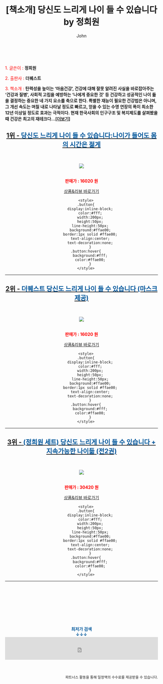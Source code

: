 ﻿---
layout: post
title:  "[책소개] 당신도 느리게 나이 들 수 있습니다 by 정희원"
author: John
categories: [ 도서 ]
tags: [ 당신도 느리게 나이 들 수 있습니다 ]
image: https://search1.kakaocdn.net/thumb/R120x174.q85/?fname=http%3A%2F%2Ft1.daumcdn.net%2Flbook%2Fimage%2F6245704%3Ftimestamp%3D20230207165945 
description: "[책소개] 당신도 느리게 나이 들 수 있습니다 by 정희원"
toc: true
toc_sticky: true
---

<br>
<p>
<font color='#ff0000'>1. 글쓴이 : </font><b>정희원</b>
<p>
<font color='#ff0000'>2. 출판사 : </font><b>더퀘스트</b>
<p>
<font color='#ff0000'>3. 책소개 : </font><b>탄력성을 높이는 ‘마음건강’, 건강에 대해 잘못 알려진 사실을 바로잡아주는 ‘건강과 질병’, 사회적 고립을 예방하는 ‘나에게 중요한 것’ 등 건강하고 성공적인 나이 듦을 결정하는 중요한 네 가지 요소를 축으로 한다. 특별한 재능이 필요한 건강법은 아니며, 그 개선 속도는 며칠 내로 나타날 정도로 빠르고, 얻을 수 있는 수명 연장의 폭이 최소한 12년 이상일 정도로 효과는 극적이다. 현재 한국사회의 인구구조 및 복지제도를 살펴봤을 때 건강은 최고의 재테크다...<a href="https://link.coupang.com/re/AFFSDP?lptag=AF7307611&pageKey=7032482866&itemId=17360371020&vendorItemId=84530339010&traceid=V0-153-ef2e31080ab23f34&requestid=20230308073021002344375" target="_blank">[더보기]</a></b>
<p>
    
<center><h2><a href="https://link.coupang.com/re/AFFSDP?lptag=AF7307611&pageKey=7032482866&itemId=17360371020&vendorItemId=84530339010&traceid=V0-153-ef2e31080ab23f34&requestid=20230308073021002344375" target="_blank"><b>1위 - <font color='#01579B'>당신도 느리게 나이 들 수 있습니다:나이가 들어도 몸의 시간은 젊게</font></b></a></h2><br>

<a href="https://link.coupang.com/re/AFFSDP?lptag=AF7307611&pageKey=7032482866&itemId=17360371020&vendorItemId=84530339010&traceid=V0-153-ef2e31080ab23f34&requestid=20230308073021002344375" target="_blank"><img src="https://static.coupangcdn.com/image/retail/images/2022/12/30/9/8/87b10008-1548-4363-b9df-c87af9985a03.jpg"></a><br><br>

<b><font color='#ff0000'>판매가 : 16020 원</font></b><br>

<a href="https://link.coupang.com/re/AFFSDP?lptag=AF7307611&pageKey=7032482866&itemId=17360371020&vendorItemId=84530339010&traceid=V0-153-ef2e31080ab23f34&requestid=20230308073021002344375" target="_blank" class="button">상품&리뷰 바로가기</a><p>

        <style>
        .button{
            display:inline-block;
            color:#fff;
            width:200px;
            height:50px;
            line-height:50px;
            background:#ffae00;
            border:1px solid #ffae00;
            text-align:center;
            text-decoration:none;
            }
        .button:hover{
            background:#fff;
            color:#ffae00;
            }
        </style>

<hr>

<center><h2><a href="https://link.coupang.com/re/AFFSDP?lptag=AF7307611&pageKey=7015228051&itemId=17254312052&vendorItemId=84425681898&traceid=V0-153-da3476d96f2356be&requestid=20230308073021002344375" target="_blank"><b>2위 - <font color='#01579B'>더퀘스트 당신도 느리게 나이 들 수 있습니다 (마스크제공)</font></b></a></h2><br>

<a href="https://link.coupang.com/re/AFFSDP?lptag=AF7307611&pageKey=7015228051&itemId=17254312052&vendorItemId=84425681898&traceid=V0-153-da3476d96f2356be&requestid=20230308073021002344375" target="_blank"><img src="https://static.coupangcdn.com/image/vendor_inventory/0397/129c7c1ad6b89605589d9b8e7d4d4272b33de5a4a032593b953af08db967.jpg"></a><br><br>

<b><font color='#ff0000'>판매가 : 16020 원</font></b><br>

<a href="https://link.coupang.com/re/AFFSDP?lptag=AF7307611&pageKey=7015228051&itemId=17254312052&vendorItemId=84425681898&traceid=V0-153-da3476d96f2356be&requestid=20230308073021002344375" target="_blank" class="button">상품&리뷰 바로가기</a><p>

        <style>
        .button{
            display:inline-block;
            color:#fff;
            width:200px;
            height:50px;
            line-height:50px;
            background:#ffae00;
            border:1px solid #ffae00;
            text-align:center;
            text-decoration:none;
            }
        .button:hover{
            background:#fff;
            color:#ffae00;
            }
        </style>

<hr>

<center><h2><a href="https://link.coupang.com/re/AFFSDP?lptag=AF7307611&pageKey=7006623957&itemId=17203032031&vendorItemId=84375005851&traceid=V0-153-0e0d3ab6a6d719eb&requestid=20230308073021002344375" target="_blank"><b>3위 - <font color='#01579B'>(정희원 세트) 당신도 느리게 나이 들 수 있습니다 + 지속가능한 나이듦 (전2권)</font></b></a></h2><br>

<a href="https://link.coupang.com/re/AFFSDP?lptag=AF7307611&pageKey=7006623957&itemId=17203032031&vendorItemId=84375005851&traceid=V0-153-0e0d3ab6a6d719eb&requestid=20230308073021002344375" target="_blank"><img src="https://static.coupangcdn.com/image/vendor_inventory/a2e6/73ea53011b98c3c20565f2f8519dc4f96e671b2cb36170750e1337b29dc6.jpg"></a><br><br>

<b><font color='#ff0000'>판매가 : 30420 원</font></b><br>

<a href="https://link.coupang.com/re/AFFSDP?lptag=AF7307611&pageKey=7006623957&itemId=17203032031&vendorItemId=84375005851&traceid=V0-153-0e0d3ab6a6d719eb&requestid=20230308073021002344375" target="_blank" class="button">상품&리뷰 바로가기</a><p>

        <style>
        .button{
            display:inline-block;
            color:#fff;
            width:200px;
            height:50px;
            line-height:50px;
            background:#ffae00;
            border:1px solid #ffae00;
            text-align:center;
            text-decoration:none;
            }
        .button:hover{
            background:#fff;
            color:#ffae00;
            }
        </style>

<hr>

<br><br><br><br><br><br><br>
<center><b><font color='#01579B' size='medium'>최저가 검색<br>
↓↓↓</font></b></center>
<center><iframe src="https://coupa.ng/b1Tbjx" width="100%" height="75" frameborder="0" scrolling="no" referrerpolicy="unsafe-url"></iframe></center>
<br><br>
<p>
<small>
    <div align="right">파트너스 활동을 통해 일정액의 수수료를 제공받을 수 있습니다.</div>
</small>
</p>
